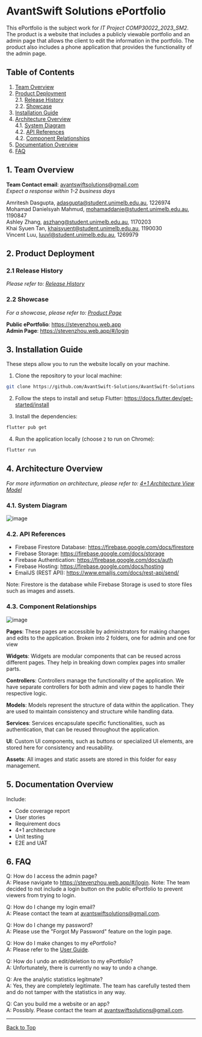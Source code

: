 # AvantSwift Solutions ePortfolio

This ePortfolio is the subject work for *IT Project COMP30022_2023_SM2*. The product is a website that includes a publicly viewable portfolio and an admin page that allows the client to edit the information in the portfolio. The product also includes a phone application that provides the functionality of the admin page.

## Table of Contents

1. [Team Overview](#1-team-overview)
2. [Product Deployment](#2-product-deployment)\
    2.1. [Release History](#21-release-history) \
    2.2. [Showcase](#22-showcase)
3. [Installation Guide](#3-installation-guide)
4. [Architecture Overview](#4-architecture-overview) \
    4.1. [System Diagram](#41-system-diagram) \
    4.2. [API References](#42-api-references) \
    4.2. [Component Relationships](#43-component-relationships)
5. [Documentation Overview](#5-documentation-overview)
6. [FAQ](#6-faq)

## 1. Team Overview

**Team Contact email**: <avantswiftsolutions@gmail.com> \
*Expect a response within 1-2 business days*

Amritesh Dasgupta, <adasgupta@student.unimelb.edu.au>, 1226974 \
Mohamad Danielsyah Mahmud, <mohamaddanie@student.unimelb.edu.au>, 1190847 \
Ashley Zhang, <aszhang@student.unimelb.edu.au>, 1170203 \
Khai Syuen Tan, <khaisyuent@student.unimelb.edu.au>, 1190030 \
Vincent Luu, <luuvl@student.unimelb.edu.au>, 1269979

## 2. Product Deployment

### 2.1 Release History

*Please refer to: [Release History](<https://avantswiftsolutions.atlassian.net/wiki/spaces/SD/pages/13795340/Release+History>)*

### 2.2 Showcase

*For a showcase, please refer to: [Product Page](<https://avantswiftsolutions.atlassian.net/wiki/spaces/SD/pages/7733320/Product+Page>)*

**Public ePortfolio**: <https://stevenzhou.web.app>\
**Admin Page**: <https://stevenzhou.web.app/#/login>

## 3. Installation Guide

These steps allow you to run the website locally on your machine.

1. Clone the repository to your local machine:

```bash
git clone https://github.com/AvantSwift-Solutions/AvantSwift-Solutions.git
```

2. Follow the steps to install and setup Flutter: <https://docs.flutter.dev/get-started/install>

3. Install the dependencies:

```bash
flutter pub get
```

4. Run the application locally (choose `2` to run on Chrome):

```bash
flutter run
```

## 4. Architecture Overview

*For more information on architecture, please refer to: [4+1 Architecture View Model](<https://avantswiftsolutions.atlassian.net/wiki/spaces/SD/pages/8093853>)*

### 4.1. System Diagram

![image](https://github.com/AvantSwift-Solutions/eportfolio-website/assets/118659767/f8c04efe-3abd-431c-89e4-dc32d0be6c28)

### 4.2. API References

- Firebase Firestore Database: <https://firebase.google.com/docs/firestore>
- Firebase Storage: <https://firebase.google.com/docs/storage>
- Firebase Authentication: <https://firebase.google.com/docs/auth>
- Firebase Hosting: <https://firebase.google.com/docs/hosting>
- EmailJS (REST API): <https://www.emailjs.com/docs/rest-api/send/>

Note: Firestore is the database while Firebase Storage is used to store files such as images and assets.

### 4.3. Component Relationships

![image](https://github.com/AvantSwift-Solutions/eportfolio-website/assets/118659767/db887e2d-851f-4446-ab82-e9eb7bde764c)

**Pages**: These pages are accessible by administrators for making changes and edits to the application. Broken into 2 folders, one for admin and one for view

**Widgets**: Widgets are modular components that can be reused across different pages. They help in breaking down complex pages into smaller parts.

**Controllers**: Controllers manage the functionality of the application. We have separate controllers for both admin and view pages to handle their respective logic.

**Models**: Models represent the structure of data within the application. They are used to maintain consistency and structure while handling data.

**Services**: Services encapsulate specific functionalities, such as authentication, that can be reused throughout the application.

**UI**: Custom UI components, such as buttons or specialized UI elements, are stored here for consistency and reusability.

**Assets**: All images and static assets are stored in this folder for easy management.

## 5. Documentation Overview

Include:

- Code coverage report
- User stories
- Requirement docs
- 4+1 architecture
- Unit testing
- E2E and UAT

## 6. FAQ

Q: How do I access the admin page? \
A: Please navigate to <https://stevenzhou.web.app/#/login>.
Note: The team decided to not include a login button on the public ePortfolio to prevent viewers from trying to login.

Q: How do I change my login email? \
A: Please contact the team at <avantswiftsolutions@gmail.com>.

Q: How do I change my password? \
A: Please use the "Forgot My Password" feature on the login page.

Q: How do I make changes  to my ePortfolio? \
A: Please refer to the [User Guide](<https://avantswiftsolutions.atlassian.net/wiki/spaces/SD/pages/13795368/Admin+View+Showcase>).

Q: How do I undo an edit/deletion to my ePortfolio? \
A: Unfortunately, there is currently no way to undo a change.

Q: Are the analytic statistics legitmate? \
A: Yes, they are completely legitimate. The team has carefully tested them and do not tamper with the statistics in any way.

Q: Can you build me a website or an app? \
A: Possibly. Please contact the team at <avantswiftsolutions@gmail.com>.

---

[Back to Top](#avantswift-solutions-eportfolio)
